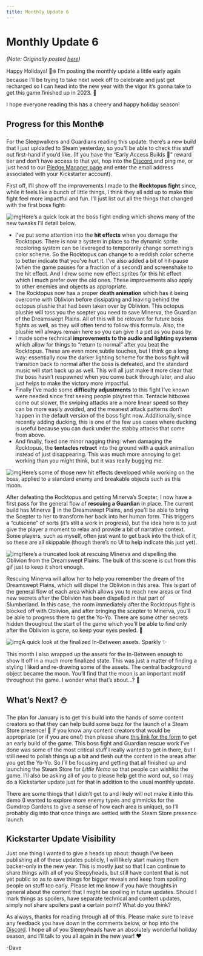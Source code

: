 ```yaml
---
title: Monthly Update 6
---
```

# Monthly Update 6

*(Note: Originally posted [here](https://www.kickstarter.com/projects/diesoft/little-nemo/posts/3695144))*

Happy Holidays! 🥂❄️ I’m posting the monthly update a little early again because I’ll be trying to take next week off to celebrate and just get recharged so I can head into the new year with the vigor it’s gonna take to get this game finished up in 2023. 💪

I hope everyone reading this has a cheery and happy holiday season!

##  **Progress for this Month**❄️

For the Sleepwalkers and Guardians reading this update: there’s a new build that I just uploaded to Steam yesterday, so you’ll be able to check this stuff out first-hand if you’d like. (If you have the “Early Access Builds 💾" reward tier and don’t have access to that yet, hop into the [Discord ](https://discord.com/invite/9NymgSJAVp)and ping me, or just head to our [Pledge Manager page](https://diesoft.pledgemanager.com/projects/little-nemo/) and enter the email address associated with your Kickstarter account).

First off, I’ll show off the improvements I made to the **Rocktopus fight** since, while it feels like a bunch of little things, I think they all add up to make this fight feel more impactful and fun. I’ll just list out all the things that changed with the first boss fight:

![img](https://ksr-ugc.imgix.net/assets/039/521/235/44bea7b9cb329b07eb854e8baca5e319_original.gif?ixlib=rb-4.0.2&w=700&fit=max&v=1671819518&gif-q=50&q=92&s=d5cc51f6b0c462d50b469b354cf755fd)Here’s a quick look at the boss fight ending which shows many of the new tweaks I’ll detail below.

- I've put some attention into the **hit effects** when you damage the Rocktopus. There is now a system in place so the dynamic sprite recoloring system can be leveraged to temporarily change something’s color scheme. So the Rocktopus can change to a reddish color scheme to better indicate that you’ve hurt it. I’ve also added a bit of hit-pause (when the game pauses for a fraction of a second) and screenshake to the hit effect. And I drew some new effect sprites for this hit effect which I much prefer over the old ones. These improvements also apply to other enemies and objects as appropriate.
- The Rocktopus now has a proper **death animation** which has it being overcome with Oblivion before dissipating and leaving behind the octopus plushie that had been taken over by Oblivion. This octopus plushie will toss you the scepter you need to save Minerva, the Guardian of the Dreamswept Plains. All of this will be relevant for future boss fights as well, as they will often tend to follow this formula. Also, the plushie will always remain here so you can give it a pet as you pass by.
- I made some technical **improvements to the audio and lighting systems** which allow for things to “return to normal” after you beat the Rocktopus. These are even more subtle touches, but I think go a long way: essentially now the darker lighting scheme for the boss fight will transition back to normal after the boss is defeated, and the standard music will start back up as well. This will all just make it more clear that the boss hasn’t respawned when you come back through later, and also just helps to make the victory more impactful.
- Finally I’ve made some **difficulty adjustments** to this fight I’ve known were needed since first seeing people playtest this. Tentacle hitboxes come out slower, the swiping attacks are a more linear speed so they can be more easily avoided, and the meanest attack patterns don’t happen in the default version of the boss fight now. Additionally, since recently adding ducking, this is one of the few use cases where ducking is useful because you can duck under the stabby attacks that come from above.
- And finally, fixed one minor nagging thing: when damaging the Rocktopus, the **tentacles retract** into the ground with a quick animation instead of just disappearing. This was much more annoying to get working than you might think, but it was really bugging me.

![img](https://ksr-ugc.imgix.net/assets/039/521/238/a66f622b78f9463c282aa3e71ea90ac2_original.gif?ixlib=rb-4.0.2&w=700&fit=max&v=1671819590&gif-q=50&q=92&s=1cc290a4c9c5b922ea9fdfbb03787587)Here’s some of those new hit effects developed while working on the boss, applied to a standard enemy and breakable objects such as this moon.

After defeating the Rocktopus and getting Minerva’s Scepter, I now have a first pass for the general flow of **rescuing a Guardian** in place. The current build has Minerva 🦉 in the Dreamswept Plains, and you’ll be able to bring the Scepter to her to transform her back into her human form. This triggers a “cutscene” of sorts (it’s still a work in progress), but the idea here is to just give the player a moment to relax and provide a bit of narrative context. Some players, such as myself, often just want to get back into the thick of it, so these are all skippable (though there’s no UI to help indicate this just yet).

![img](https://ksr-ugc.imgix.net/assets/039/521/244/0b7a90821aadcb18167bb4c64f477ad5_original.gif?ixlib=rb-4.0.2&w=700&fit=max&v=1671819656&gif-q=50&q=92&s=9a2af99b2ea531f3af931a30e32ccefa)Here’s a truncated look at rescuing Minerva and dispelling the Oblivion from the Dreamswept Plains. The bulk of this scene is cut from this gif just to keep it short enough.

Rescuing Minerva will allow her to help you remember the dream of the Dreamswept Plains, which will dispel the Oblivion in this area. This is part of the general flow of each area which allows you to reach new areas or find new secrets after the Oblivion has been dispelled in that part of Slumberland. In this case, the room immediately after the Rocktopus fight is blocked off with Oblivion, and after bringing the scepter to Minerva, you’ll be able to progress there to get the Yo-Yo. There are some other secrets hidden throughout the start of the game which you’ll be able to find only after the Oblivion is gone, so keep your eyes peeled. 👀

![img](https://ksr-ugc.imgix.net/assets/039/521/250/507bd548089c368eab45d852d5c58b23_original.gif?ixlib=rb-4.0.2&w=700&fit=max&v=1671819711&gif-q=50&q=92&s=ff7a79129e61ee6f3beeb12cc3b55f17)A quick look at the finalized In-Between assets. Sparkly ✨

This month I also wrapped up the assets for the In-Between enough to show it off in a much more finalized state. This was just a matter of finding a styling I liked and re-drawing some of the assets. The central background object became the moon. You’ll find that the moon is an important motif throughout the game. I wonder what that’s about…? 🤔

## **What’s Next? ⛄**

The plan for January is to get this build into the hands of some content creators so that they can help build some buzz for the launch of a Steam Store presence! 🎉 If you know any content creators that would be appropriate (or if you are one!) then please share [this link for the form](https://docs.google.com/forms/d/1vIkKePDog4gC6fK-zvIMSKhmPAaqk4g7aqUgvIoc6kY/) to get an early build of the game. This boss fight and Guardian rescue work I’ve done was some of the most critical stuff I really wanted to get in there, but I still need to polish things up a bit and flesh out the content in the areas after you get the Yo-Yo. So I’ll be focusing and getting that all finished up and launching the Steam Store for *Little Nemo* so that people can wishlist the game. I’ll also be asking all of you to please help get the word out, so I may do a Kickstarter update just for that in addition to the usual monthly update.

There are some things that I didn’t get to and likely will not make it into this demo (I wanted to explore more enemy types and gimmicks for the Gumdrop Gardens to give a sense of how each area is unique), so I’ll probably dig into that once things are settled with the Steam Store presence launch.

## **Kickstarter Update Visibility**

Just one thing I wanted to give a heads up about: though I’ve been publishing all of these updates publicly, I will likely start making them backer-only in the new year. This is mostly just so that I can continue to share things with all of you Sleepyheads, but still have content that is not yet public so as to save things for bigger reveals and keep from spoiling people on stuff too early. Please let me know if you have thoughts in general about the content that I might be spoiling in future updates. Should I mark things as spoilers, have separate technical and content updates, simply not share spoilers past a certain point? What do you think?

As always, thanks for reading through all of this. Please make sure to leave any feedback you have down in the comments below, or hop into the [Discord](https://discord.com/invite/9NymgSJAVp). I hope all of you Sleepyheads have an absolutely wonderful holiday season, and I’ll talk to you all again in the new year! ❤️

-Dave
